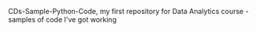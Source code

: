 CDs-Sample-Python-Code,
my first repository for Data Analytics course - samples of code I've got working
